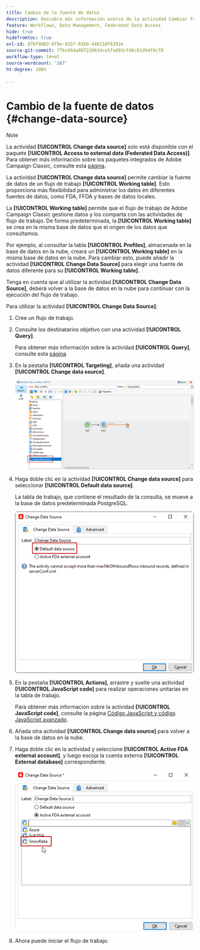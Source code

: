 ```yaml
---
title: Cambio de la fuente de datos
description: Descubra más información acerca de la actividad Cambiar fuente de datos
feature: Workflows, Data Management, Federated Data Access
hide: true
hidefromtoc: true
exl-id: d7bf9d62-6f9e-415f-8160-446210f6392e
source-git-commit: 776c664a99721063dce5fa003cf40c81d94f8c78
workflow-type: tm+mt
source-wordcount: '267'
ht-degree: 100%

---
```


# Cambio de la fuente de datos {#change-data-source}

>[!NOTE]
>
> La actividad **[!UICONTROL Change data source]** solo está disponible con el paquete **[!UICONTROL Access to external data (Federated Data Access)]**. Para obtener más información sobre los paquetes integrados de Adobe Campaign Classic, consulte esta [página](../../installation/using/installing-campaign-standard-packages.md).

La actividad **[!UICONTROL Change data source]** permite cambiar la fuente de datos de un flujo de trabajo **[!UICONTROL Working table]**. Esto proporciona más flexibilidad para administrar los datos en diferentes fuentes de datos, como FDA, FFDA y bases de datos locales.

La **[!UICONTROL Working table]** permite que el flujo de trabajo de Adobe Campaign Classic gestione datos y los comparta con las actividades de flujo de trabajo.
De forma predeterminada, la **[!UICONTROL Working table]** se crea en la misma base de datos que el origen de los datos que consultamos.

Por ejemplo, al consultar la tabla **[!UICONTROL Profiles]**, almacenada en la base de datos en la nube, creará un **[!UICONTROL Working table]** en la misma base de datos en la nube.
Para cambiar esto, puede añadir la actividad **[!UICONTROL Change Data Source]** para elegir una fuente de datos diferente para su **[!UICONTROL Working table]**.

Tenga en cuenta que al utilizar la actividad **[!UICONTROL Change Data Source]**, deberá volver a la base de datos en la nube para continuar con la ejecución del flujo de trabajo.

Para utilizar la actividad **[!UICONTROL Change Data Source]**:

1. Cree un flujo de trabajo.

1. Consulte los destinatarios objetivo con una actividad **[!UICONTROL Query]**.

   Para obtener más información sobre la actividad **[!UICONTROL Query]**, consulte esta [página](../../workflow/using/query.md#creating-a-query)

1. En la pestaña **[!UICONTROL Targeting]**, añada una actividad **[!UICONTROL Change data source]**.

   ![](assets/change-data-source.png)

1. Haga doble clic en la actividad **[!UICONTROL Change data source]** para seleccionar **[!UICONTROL Default data source]**.

   La tabla de trabajo, que contiene el resultado de la consulta, se mueve a la base de datos predeterminada PostgreSQL.

   ![](assets/change-data-source_2.png)

1. En la pestaña **[!UICONTROL Actions]**, arrastre y suelte una actividad **[!UICONTROL JavaScript code]** para realizar operaciones unitarias en la tabla de trabajo.

   Para obtener más información sobre la actividad **[!UICONTROL JavaScript code]**, consulte la página [Código JavaScript y código JavaScript avanzado](../../workflow/using/sql-code-and-javascript-code.md#javascript-code).

1. Añada otra actividad **[!UICONTROL Change data source]** para volver a la base de datos en la nube.

1. Haga doble clic en la actividad y seleccione **[!UICONTROL Active FDA external account]**, y luego escoja la cuenta externa **[!UICONTROL External database]** correspondiente.

   ![](assets/change-data-source_3.png)

1. Ahora puede iniciar el flujo de trabajo.
